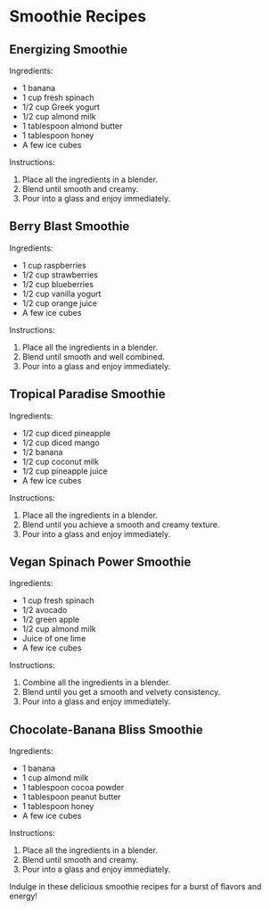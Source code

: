 # Smoothie Recipes

## Energizing Smoothie

Ingredients:
- 1 banana
- 1 cup fresh spinach
- 1/2 cup Greek yogurt
- 1/2 cup almond milk
- 1 tablespoon almond butter
- 1 tablespoon honey
- A few ice cubes

Instructions:
1. Place all the ingredients in a blender.
2. Blend until smooth and creamy.
3. Pour into a glass and enjoy immediately.

## Berry Blast Smoothie

Ingredients:
- 1 cup raspberries
- 1/2 cup strawberries
- 1/2 cup blueberries
- 1/2 cup vanilla yogurt
- 1/2 cup orange juice
- A few ice cubes

Instructions:
1. Place all the ingredients in a blender.
2. Blend until smooth and well combined.
3. Pour into a glass and enjoy immediately.

## Tropical Paradise Smoothie

Ingredients:
- 1/2 cup diced pineapple
- 1/2 cup diced mango
- 1/2 banana
- 1/2 cup coconut milk
- 1/2 cup pineapple juice
- A few ice cubes

Instructions:
1. Place all the ingredients in a blender.
2. Blend until you achieve a smooth and creamy texture.
3. Pour into a glass and enjoy immediately.

## Vegan Spinach Power Smoothie

Ingredients:
- 1 cup fresh spinach
- 1/2 avocado
- 1/2 green apple
- 1/2 cup almond milk
- Juice of one lime
- A few ice cubes

Instructions:
1. Combine all the ingredients in a blender.
2. Blend until you get a smooth and velvety consistency.
3. Pour into a glass and enjoy immediately.

## Chocolate-Banana Bliss Smoothie

Ingredients:
- 1 banana
- 1 cup almond milk
- 1 tablespoon cocoa powder
- 1 tablespoon peanut butter
- 1 tablespoon honey
- A few ice cubes

Instructions:
1. Place all the ingredients in a blender.
2. Blend until smooth and creamy.
3. Pour into a glass and enjoy immediately.

Indulge in these delicious smoothie recipes for a burst of flavors and energy!
